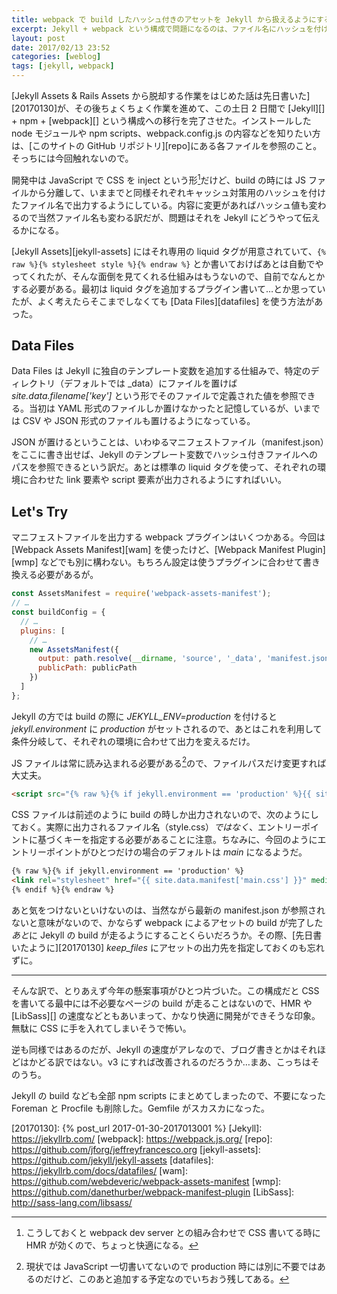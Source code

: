 ```yaml
---
title: webpack で build したハッシュ付きのアセットを Jekyll から扱えるようにする
excerpt: Jekyll + webpack という構成で問題になるのは、ファイル名にハッシュを付けてアセットを build した際にどうやって Jekyll から扱えるようにするかだろう。プラグインを書くのもいいが、Data Files を使ってもいける。
layout: post
date: 2017/02/13 23:52
categories: [weblog]
tags: [jekyll, webpack]
---
```


[Jekyll Assets & Rails Assets から脱却する作業をはじめた話は先日書いた][20170130]が、その後ちょくちょく作業を進めて、この土日 2 日間で [Jekyll][] + npm + [webpack][] という構成への移行を完了させた。インストールした node モジュールや npm scripts、webpack.config.js の内容などを知りたい方は、[このサイトの GitHub リポジトリ][repo]にある各ファイルを参照のこと。そっちには今回触れないので。

開発中は JavaScript で CSS を inject という形[^1]だけど、build の時には JS ファイルから分離して、いままでと同様それぞれキャッシュ対策用のハッシュを付けたファイル名で出力するようにしている。内容に変更があればハッシュ値も変わるので当然ファイル名も変わる訳だが、問題はそれを Jekyll にどうやって伝えるかになる。

[Jekyll Assets][jekyll-assets] にはそれ専用の liquid タグが用意されていて、`{% raw %}{% stylesheet style %}{% endraw %}` とか書いておけばあとは自動でやってくれたが、そんな面倒を見てくれる仕組みはもうないので、自前でなんとかする必要がある。最初は liquid タグを追加するプラグイン書いて…とか思っていたが、よく考えたらそこまでしなくても [Data Files][datafiles] を使う方法があった。


## Data Files

Data Files は Jekyll に独自のテンプレート変数を追加する仕組みで、特定のディレクトリ（デフォルトでは _data）にファイルを置けば <var>site.data.filename['key']</var> という形でそのファイルで定義された値を参照できる。当初は YAML 形式のファイルしか置けなかったと記憶しているが、いまでは CSV や JSON 形式のファイルも置けるようになっている。

JSON が置けるということは、いわゆるマニフェストファイル（manifest.json）をここに書き出せば、Jekyll のテンプレート変数でハッシュ付きファイルへのパスを参照できるという訳だ。あとは標準の liquid タグを使って、それぞれの環境に合わせた link 要素や script 要素が出力されるようにすればいい。


## Let's Try

マニフェストファイルを出力する webpack プラグインはいくつかある。今回は [Webpack Assets Manifest][wam] を使ったけど、[Webpack Manifest Plugin][wmp] などでも別に構わない。もちろん設定は使うプラグインに合わせて書き換える必要があるが。

```javascript
const AssetsManifest = require('webpack-assets-manifest');
// …
const buildConfig = {
  // …
  plugins: [
    // …
    new AssetsManifest({
      output: path.resolve(__dirname, 'source', '_data', 'manifest.json'),
      publicPath: publicPath
    })
  ]
};
```

Jekyll の方では build の際に <var>JEKYLL_ENV=production</var> を付けると <var>jekyll.environment</var> に <var>production</var> がセットされるので、あとはこれを利用して条件分岐して、それぞれの環境に合わせて出力を変えるだけ。

JS ファイルは常に読み込まれる必要がある[^2]ので、ファイルパスだけ変更すれば大丈夫。

```html
<script src="{% raw %}{% if jekyll.environment == 'production' %}{{ site.data.manifest['main.js'] }}{% else %}/assets/main.js{% endif %}{% endraw %}"></script>
```

CSS ファイルは前述のように build の時しか出力されないので、次のようにしておく。実際に出力されるファイル名（style.css）*ではなく*、エントリーポイントに基づくキーを指定する必要があることに注意。ちなみに、今回のようにエントリーポイントがひとつだけの場合のデフォルトは <var>main</var> になるようだ。

```html
{% raw %}{% if jekyll.environment == 'production' %}
<link rel="stylesheet" href="{{ site.data.manifest['main.css'] }}" media="all" />
{% endif %}{% endraw %}
```

あと気をつけないといけないのは、当然ながら最新の manifest.json が参照されないと意味がないので、かならず webpack によるアセットの build が完了した*あと*に Jekyll の build が走るようにすることくらいだろうか。その際、[先日書いたように][20170130] <var>keep_files</var> にアセットの出力先を指定しておくのも忘れずに。

- - -

そんな訳で、とりあえず今年の懸案事項がひとつ片づいた。この構成だと CSS を書いてる最中には不必要なページの build が走ることはないので、HMR や [LibSass][] の速度などともあいまって、かなり快適に開発ができそうな印象。無駄に CSS に手を入れてしまいそうで怖い。

逆も同様ではあるのだが、Jekyll の速度がアレなので、ブログ書きとかはそれほどはかどる訳ではない。v3 にすれば改善されるのだろうか…まあ、こっちはそのうち。

Jekyll の build なども全部 npm scripts にまとめてしまったので、不要になった Foreman と Procfile も削除した。Gemfile がスカスカになった。

[^1]: こうしておくと webpack dev server との組み合わせで CSS 書いてる時に HMR が効くので、ちょっと快適になる。
[^2]: 現状では JavaScript 一切書いてないので production 時には別に不要ではあるのだけど、このあと追加する予定なのでいちおう残してある。

[20170130]: {% post_url 2017-01-30-2017013001 %}
[Jekyll]: https://jekyllrb.com/
[webpack]: https://webpack.js.org/
[repo]: https://github.com/jforg/jeffreyfrancesco.org
[jekyll-assets]: https://github.com/jekyll/jekyll-assets
[datafiles]: https://jekyllrb.com/docs/datafiles/
[wam]: https://github.com/webdeveric/webpack-assets-manifest
[wmp]: https://github.com/danethurber/webpack-manifest-plugin
[LibSass]: http://sass-lang.com/libsass/
